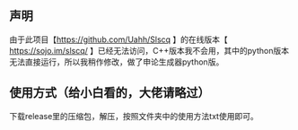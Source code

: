 ## 声明
由于此项目【https://github.com/Uahh/Slscq 】的在线版本【 https://sojo.im/slscq/ 】已经无法访问，C++版本我不会用，其中的python版本无法直接运行，所以我稍作修改，做了申论生成器python版。

## 使用方式（给小白看的，大佬请略过）
下载release里的压缩包，解压，按照文件夹中的使用方法txt使用即可。
